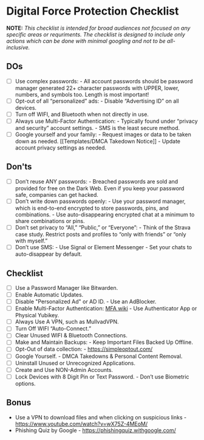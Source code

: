 # Digital Force Protection Checklist
**NOTE:** _This checklist is intended for broad audiences not focused on any specific areas or requriments. The checklist is designed to include only actions which can be done with minimal googling and not to be all-inclusive._ 

## DOs

- [ ] Use complex passwords:
      - All account passwords should be password manager generated 22+ character passwords with UPPER, lower, numbers, and symbols too.
      Length is most important!
- [ ] Opt-out of all “personalized” ads:
      - Disable “Advertising ID” on all devices.
- [ ] Turn off WIFI, and Bluetooth when not directly in use.
- [ ] Always use Multi-Factor Authentication:
      - Typically found under “privacy and security” account settings.
      - SMS is the least secure method.
- [ ] Google yourself and your family:
      - Request images or data to be taken down as needed. [[Templates/DMCA Takedown Notice]]
      - Update account privacy settings as needed.

## Don'ts

- [ ] Don’t reuse ANY passwords:
      - Breached passwords are sold and provided for free on the Dark Web. Even if you keep your password safe, companies can get hacked.
- [ ] Don’t write down passwords openly:
      - Use your password manager, which is end-to-end encrypted to store passwords, pins, and combinations.
      - Use auto-disappearing encrypted chat at a minimum to share combinations or pins.
- [ ] Don’t set privacy to “All,” “Public,” or “Everyone”:
      - Think of the Strava case study. Restrict posts and profiles to “only with friends” or “only with myself.”
- [ ] Don’t use SMS:
      - Use Signal or Element Messenger
      - Set your chats to auto-disappear by default.

## Checklist

- [ ] Use a Password Manager like Bitwarden.
- [ ] Enable Automatic Updates.
- [ ] Disable "Personalized Ad" or AD ID.
      - Use an AdBlocker.
- [ ] Enable Multi-Factor Authentication: [MFA  wiki](https://wiki.irregularchat.com/en/resources/guides/dfp-guide/mfa-guide)
      - Use Authenticator App or Physical Yubikey.
- [ ] Always Use A VPN, such as MullvadVPN.
- [ ] Turn Off WIFI “Auto-Connect.”
- [ ] Clear Unused WIFI & Bluetooth Connections.
- [ ] Make and Maintain Backups:
      - Keep Important Files Backed Up Offline.
- [ ] Opt-Out of data collection:
      - https://simpleoptout.com/
- [ ] Google Yourself.
      - DMCA Takedowns & Personal Content Removal.
- [ ] Uninstall Unused or Unrecognized Applications.
- [ ] Create and Use NON-Admin Accounts.
- [ ] Lock Devices with 8 Digit Pin or Text Password.
      - Don’t use Biometric options.

## Bonus
- Use a VPN to download files and when clicking on suspicious links - https://www.youtube.com/watch?v=wX75Z-4MEoM/
- Phishing Quiz by Google - https://phishingquiz.withgoogle.com/

